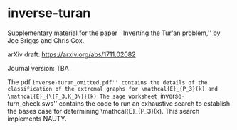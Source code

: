 # inverse-turan
Supplementary material for the paper ``Inverting the Tur\'an problem,'' by Joe Briggs and Chris Cox.

arXiv draft: https://arxiv.org/abs/1711.02082

Journal version: TBA

The pdf ``inverse-turan_omitted.pdf'' contains the details of the classification of the extremal graphs for \mathcal{E}_{P_3}(k) and \mathcal{E}_{\{P_3,K_3\}}(k)
The sage worksheet ``inverse-turn_check.sws'' contains the code to run an exhaustive search to establish the bases case for determining \mathcal{E}_{P_3}(k). This search implements NAUTY.
